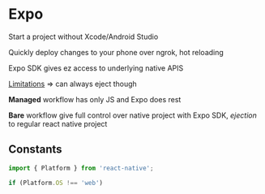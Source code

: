 # Expo

Start a project without Xcode/Android Studio

Quickly deploy changes to your phone over ngrok, hot reloading

Expo SDK gives ez access to underlying native APIS

[Limitations](https://docs.expo.io/versions/latest/introduction/why-not-expo/) => can always eject though

**Managed** workflow has only JS and Expo does rest

**Bare** workflow give full control over native project with Expo SDK, *ejection* to regular react native project

## Constants

```js
import { Platform } from 'react-native';

if (Platform.OS !== 'web')
```

